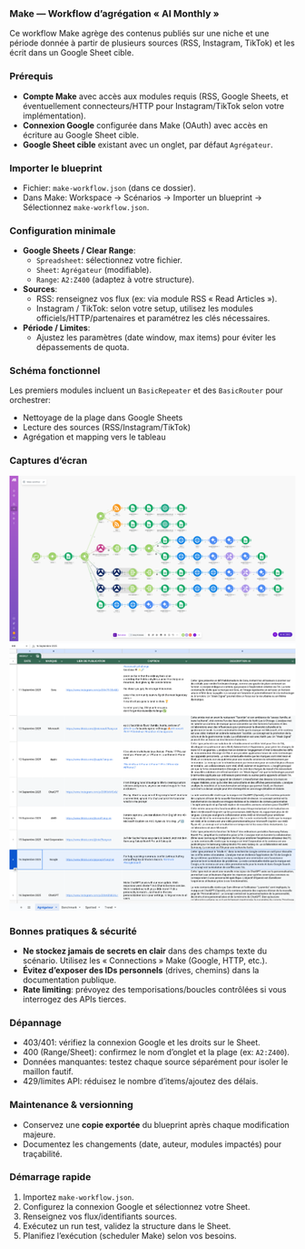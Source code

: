 ### Make — Workflow d’agrégation « AI Monthly »

Ce workflow Make agrège des contenus publiés sur une niche et une période donnée à partir de plusieurs sources (RSS, Instagram, TikTok) et les écrit dans un Google Sheet cible.

### Prérequis
- **Compte Make** avec accès aux modules requis (RSS, Google Sheets, et éventuellement connecteurs/HTTP pour Instagram/TikTok selon votre implémentation).
- **Connexion Google** configurée dans Make (OAuth) avec accès en écriture au Google Sheet cible.
- **Google Sheet cible** existant avec un onglet, par défaut `Agrégateur`.

### Importer le blueprint
- Fichier: `make-workflow.json` (dans ce dossier).
- Dans Make: Workspace → Scénarios → Importer un blueprint → Sélectionnez `make-workflow.json`.

### Configuration minimale
- **Google Sheets / Clear Range**:
  - `Spreadsheet`: sélectionnez votre fichier.
  - `Sheet`: `Agrégateur` (modifiable).
  - `Range`: `A2:Z400` (adaptez à votre structure).
- **Sources**:
  - RSS: renseignez vos flux (ex: via module RSS « Read Articles »).
  - Instagram / TikTok: selon votre setup, utilisez les modules officiels/HTTP/partenaires et paramétrez les clés nécessaires.
- **Période / Limites**:
  - Ajustez les paramètres (date window, max items) pour éviter les dépassements de quota.

### Schéma fonctionnel
Les premiers modules incluent un `BasicRepeater` et des `BasicRouter` pour orchestrer:
- Nettoyage de la plage dans Google Sheets
- Lecture des sources (RSS/Instagram/TikTok)
- Agrégation et mapping vers le tableau

### Captures d’écran
![Workflow Make](./make-screenshots/make-workflow.png)
![Google Sheet cible](./make-screenshots/data-sheet.png)

### Bonnes pratiques & sécurité
- **Ne stockez jamais de secrets en clair** dans des champs texte du scénario. Utilisez les « Connections » Make (Google, HTTP, etc.).
- **Évitez d’exposer des IDs personnels** (drives, chemins) dans la documentation publique.
- **Rate limiting**: prévoyez des temporisations/boucles contrôlées si vous interrogez des APIs tierces.

### Dépannage
- 403/401: vérifiez la connexion Google et les droits sur le Sheet.
- 400 (Range/Sheet): confirmez le nom d’onglet et la plage (ex: `A2:Z400`).
- Données manquantes: testez chaque source séparément pour isoler le maillon fautif.
- 429/limites API: réduisez le nombre d’items/ajoutez des délais.

### Maintenance & versionning
- Conservez une **copie exportée** du blueprint après chaque modification majeure.
- Documentez les changements (date, auteur, modules impactés) pour traçabilité.

### Démarrage rapide
1) Importez `make-workflow.json`.
2) Configurez la connexion Google et sélectionnez votre Sheet.
3) Renseignez vos flux/identifiants sources.
4) Exécutez un run test, validez la structure dans le Sheet.
5) Planifiez l’exécution (scheduler Make) selon vos besoins.
